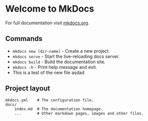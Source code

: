 # Welcome to MkDocs

For full documentation visit [mkdocs.org](https://www.mkdocs.org).

## Commands

* `mkdocs new [dir-name]` - Create a new project.
* `mkdocs serve` - Start the live-reloading docs server.
* `mkdocs build` - Build the documentation site.
* `mkdocs -h` - Print help message and exit.
* This is a test of the new file asdad

## Project layout

    mkdocs.yml    # The configuration file.
    docs/
        index.md  # The documentation homepage.
        ...       # Other markdown pages, images and other files.
